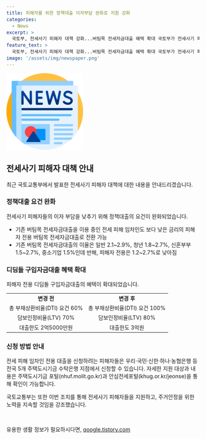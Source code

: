 ```yaml
---
title: 피해자를 위한 정책대출 이자부담 완화로 지원 강화
categories:
  - News
excerpt: >
  국토부, 전세사기 피해자 대책 강화...버팀목 전세자금대출 혜택 확대 국토부가 전세사기 피해자의 이자 부담 완화를 위해 정책대출 요건을 완화한다. 이로써 낙찰 받거나 전세대출을 이용 중인 피해자도 지원받을 수 있게 되며, 버팀목 전세자금대출을 신청한 피해자들에게는 낮은 금리의 전용 대출로 전환할 수 있는 기회가 주어진다. 또한, 디딤돌 구입자금대출의 혜택도 확대되어 소득이 낮은 피해자들도 지원받을 수 있게 되었다. 자세한 내용은 주택도시기금 포털과 안심전세포털에서 확인할 수 있다.
feature_text: >
  국토부, 전세사기 피해자 대책 강화...버팀목 전세자금대출 혜택 확대 국토부가 전세사기 피해자의 이자 부담 완화를 위해 정책대출 요건을 완화한다. 이로써 낙찰 받거나 전세대출을 이용 중인 피해자도 지원받을 수 있게 되며, 버팀목 전세자금대출을 신청한 피해자들에게는 낮은 금리의 전용 대출로 전환할 수 있는 기회가 주어진다. 또한, 디딤돌 구입자금대출의 혜택도 확대되어 소득이 낮은 피해자들도 지원받을 수 있게 되었다. 자세한 내용은 주택도시기금 포털과 안심전세포털에서 확인할 수 있다.
image: '/assets/img/newspaper.png'
---
```


<p><img src="/assets/img/newspaper.png" alt="kimp 속보" /></p>

<h2 data-ke-size="size26">전세사기 피해자 대책 안내</h2>

<p data-ke-size="size16">최근 국토교통부에서 발표한 전세사기 피해자 대책에 대한 내용을 안내드리겠습니다.</p>

<h3>정책대출 요건 완화</h3>

<p data-ke-size="size16">전세사기 피해자들의 이자 부담을 낮추기 위해 정책대출의 요건이 완화되었습니다.</p>

<ul>
  <li>기존 버팀목 전세자금대출을 이용 중인 전세 피해 임차인도 보다 낮은 금리의 피해자 전용 버팀목 전세자금대출로 전환 가능</li>
  <li>기존 버팀목 전세자금대출의 이율은 일반 2.1~2.9%, 청년 1.8~2.7%, 신혼부부 1.5~2.7%, 중소기업 1.5%인데 반해, 피해자 전용은 1.2~2.7%로 낮아짐</li>
</ul>

<h3>디딤돌 구입자금대출 혜택 확대</h3>

<p data-ke-size="size16">피해자 전용 디딤돌 구입자금대출의 혜택이 확대되었습니다.</p>

<table>
  <tr>
    <td style="text-align: center; height: 17px;"><b>변경 전</b></td>
    <td style="text-align: center; height: 17px;"><b>변경 후</b></td>
  </tr>
  <tr>
    <td style="text-align: center; height: 17px;">총 부채상환비율(DTI) 요건 60%</td>
    <td style="text-align: center; height: 17px;">총 부채상환비율(DTI) 요건 100%</td>
  </tr>
  <tr>
    <td style="text-align: center; height: 17px;">담보인정비율(LTV) 70%</td>
    <td style="text-align: center; height: 17px;">담보인정비율(LTV) 80%</td>
  </tr>
  <tr>
    <td style="text-align: center; height: 17px;">대출한도 2억5000만원</td>
    <td style="text-align: center; height: 17px;">대출한도 3억원</td>
  </tr>
</table>

<h3>신청 방법 안내</h3>

<p data-ke-size="size16">전세 피해 임차인 전용 대출을 신청하려는 피해자들은 우리·국민·신한·하나·농협은행 등 전국 5개 주택도시기금 수탁은행 지점에서 신청할 수 있습니다. 자세한 지원 대상과 내용은 주택도시기금 포털(nhuf.molit.go.kr)과 안심전세포털(khug.or.kr/jeonse)을 통해 확인이 가능합니다.</p>

<p data-ke-size="size16">국토교통부는 또한 이번 조치를 통해 전세사기 피해자들을 지원하고, 주거안정을 위한 노력을 지속할 것임을 강조했습니다.</p>

<p data-ke-size="size16">&nbsp;</p>
유용한 생활 정보가 필요하시다면, <a href="https://qoogle.tistory.com" rel="dofollow">qoogle.tistory.com</a>


